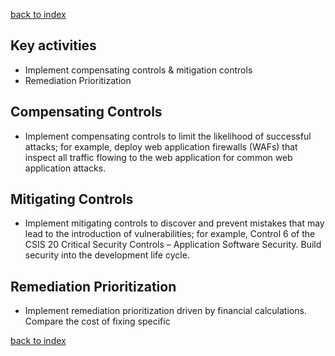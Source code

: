 [back to index][index]

Key activities
--------------

-   Implement compensating controls & mitigation controls
-   Remediation Prioritization

Compensating Controls
---------------------

-   Implement compensating controls to limit the likelihood of
    successful attacks; for example, deploy web application firewalls
    (WAFs) that inspect all traffic flowing to the web application for
    common web application attacks.

Mitigating Controls
-------------------

-   Implement mitigating controls to discover and prevent mistakes that
    may lead to the introduction of vulnerabilities; for example,
    Control 6 of the CSIS 20 Critical Security Controls – Application
    Software Security. Build security into the development life cycle.

Remediation Prioritization
--------------------------

-   Implement remediation prioritization driven by financial
    calculations. Compare the cost of fixing specific

[back to index][index]

[index]: index.md "Index"

